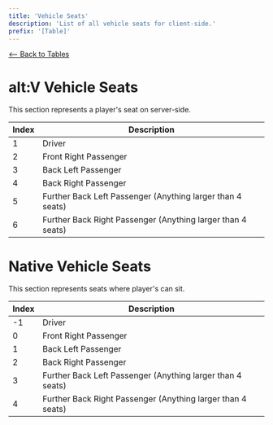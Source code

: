 ```yaml
---
title: 'Vehicle Seats'
description: 'List of all vehicle seats for client-side.'
prefix: '[Table]'
---
```


[<-- Back to Tables](./index.md)

# alt:V Vehicle Seats

This section represents a player's seat on server-side.

| Index | Description                                                 |
| ----- | ----------------------------------------------------------- |
| 1     | Driver                                                      |
| 2     | Front Right Passenger                                       |
| 3     | Back Left Passenger                                         |
| 4     | Back Right Passenger                                        |
| 5     | Further Back Left Passenger (Anything larger than 4 seats)  |
| 6     | Further Back Right Passenger (Anything larger than 4 seats) |

# Native Vehicle Seats

This section represents seats where player's can sit.

| Index | Description                                                 |
| ----- | ----------------------------------------------------------- |
| -1    | Driver                                                      |
| 0     | Front Right Passenger                                       |
| 1     | Back Left Passenger                                         |
| 2     | Back Right Passenger                                        |
| 3     | Further Back Left Passenger (Anything larger than 4 seats)  |
| 4     | Further Back Right Passenger (Anything larger than 4 seats) |
